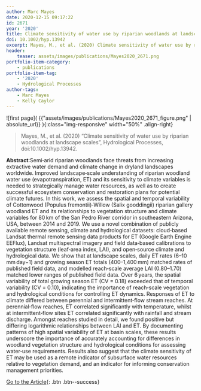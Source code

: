 ```yaml
---
author: Marc Mayes
date: 2020-12-15 09:17:22
id: 2671
year: '2020'
title: Climate sensitivity of water use by riparian woodlands at landscape scales
doi: 10.1002/hyp.13942
excerpt: Mayes, M., et al. (2020) Climate sensitivity of water use by riparian woodlands at landscape scales, Hydrological Processes, doi:10.1002/hyp.13942
header:
    teaser: assets/images/publications/Mayes2020_2671.png
portfolio-item-category:
    - publications
portfolio-item-tag:
    - '2020'
    - Hydrological Processes
author-tags:
    - Marc Mayes
    - Kelly Caylor
---
```


![first page]( {{"assets/images/publications/Mayes2020_2671_figure.png" | absolute_url}} ){:class="img-responsive" width="50%" .align-right}


> Mayes, M., et al. (2020) “Climate sensitivity of water use by riparian woodlands at landscape scales”, Hydrological Processes, doi:10.1002/hyp.13942.


**Abstract**:Semi‐arid riparian woodlands face threats from increasing extractive water demand and climate change in dryland landscapes worldwide. Improved landscape‐scale understanding of riparian woodland water use (evapotranspiration, ET) and its sensitivity to climate variables is needed to strategically manage water resources, as well as to create successful ecosystem conservation and restoration plans for potential climate futures. In this work, we assess the spatial and temporal variability of Cottonwood (Populus fremontii)‐Willow (Salix gooddingii) riparian gallery woodland ET and its relationships to vegetation structure and climate variables for 80 km of the San Pedro River corridor in southeastern Arizona, USA, between 2014 and 2019. We use a novel combination of publicly available remote sensing, climate and hydrological datasets: cloud‐based Landsat thermal remote sensing data products for ET (Google Earth Engine EEFlux), Landsat multispectral imagery and field data‐based calibrations to vegetation structure (leaf‐area index, LAI), and open‐source climate and hydrological data. We show that at landscape scales, daily ET rates (6–10 mm day−1) and growing season ET totals (400–1,400 mm) matched rates of published field data, and modelled reach‐scale average LAI (0.80–1.70) matched lower ranges of published field data. Over 6 years, the spatial variability of total growing season ET (CV = 0.18) exceeded that of temporal variability (CV = 0.10), indicating the importance of reach‐scale vegetation and hydrological conditions for controlling ET dynamics. Responses of ET to climate differed between perennial and intermittent‐flow stream reaches. At perennial‐flow reaches, ET correlated significantly with temperature, whilst at intermittent‐flow sites ET correlated significantly with rainfall and stream discharge. Amongst reaches studied in detail, we found positive but differing logarithmic relationships between LAI and ET. By documenting patterns of high spatial variability of ET at basin scales, these results underscore the importance of accurately accounting for differences in woodland vegetation structure and hydrological conditions for assessing water‐use requirements. Results also suggest that the climate sensitivity of ET may be used as a remote indicator of subsurface water resources relative to vegetation demand, and an indicator for informing conservation management priorities.


[Go to the Article](https://onlinelibrary.wiley.com/doi/abs/10.1002/hyp.13942){: .btn .btn--success}